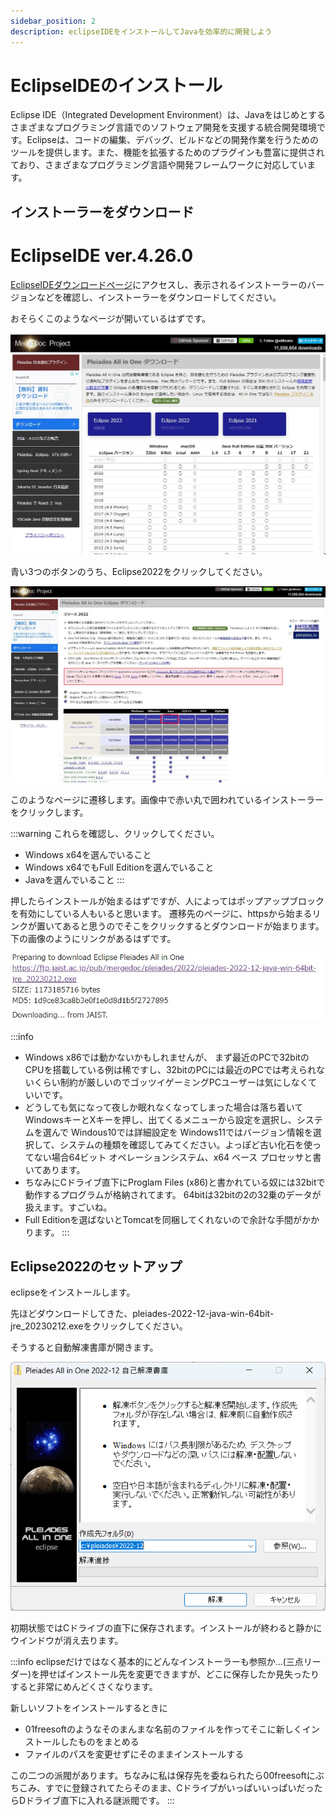 ```yaml
---
sidebar_position: 2
description: eclipseIDEをインストールしてJavaを効率的に開発しよう
---
```


# EclipseIDEのインストール

Eclipse IDE（Integrated Development Environment）は、Javaをはじめとするさまざまなプログラミング言語でのソフトウェア開発を支援する統合開発環境です。Eclipseは、コードの編集、デバッグ、ビルドなどの開発作業を行うためのツールを提供します。また、機能を拡張するためのプラグインも豊富に提供されており、さまざまなプログラミング言語や開発フレームワークに対応しています。

## インストーラーをダウンロード
# EclipseIDE ver.4.26.0
[EclipseIDEダウンロードページ](https://willbrains.jp/)にアクセスし、表示されるインストーラーのバージョンなどを確認し、インストーラーをダウンロードしてください。

おそらくこのようなページが開いているはずです。

![eclipseIDEインストーラー](./images/15.jpg)

青い3つのボタンのうち、Eclipse2022をクリックしてください。

![eclipseIDE2022](./images/16.jpg)

このようなページに遷移します。画像中で赤い丸で囲われているインストーラーをクリックします。

:::warning これらを確認し、クリックしてください。
- Windows x64を選んでいること
- Windows x64でもFull Editionを選んでいること
- Javaを選んでいること
:::

押したらインストールが始まるはずですが、人によってはポップアップブロックを有効にしている人もいると思います。
遷移先のページに、httpsから始まるリンクが置いてあると思うのでそこをクリックするとダウンロードが始まります。
下の画像のようにリンクがあるはずです。

![eclipsepopup](./images/17.jpg)

:::info
- Windows x86では動かないかもしれませんが、
まず最近のPCで32bitのCPUを搭載している例は稀ですし、32bitのPCには最近のPCでは考えられないくらい制約が厳しいのでゴッツイゲーミングPCユーザーは気にしなくていいです。
- どうしても気になって夜しか眠れなくなってしまった場合は落ち着いてWindowsキーとXキーを押し、出てくるメニューから設定を選択し、システムを選んで
Windous10では詳細設定を
Windows11ではバージョン情報を選択して、システムの種類を確認してみてください。よっぽど古い化石を使ってない場合64ビット オペレーションシステム、x64 ベース プロセッサと書いてあります。
- ちなみにCドライブ直下にProglam Files (x86)と書かれている奴には32bitで動作するプログラムが格納されてます。
64bitは32bitの2の32乗のデータが扱えます。すごいね。
- Full Editionを選ばないとTomcatを同梱してくれないので余計な手間がかかります。
:::

## Eclipse2022のセットアップ

eclipseをインストールします。

先ほどダウンロードしてきた、pleiades-2022-12-java-win-64bit-jre_20230212.exeをクリックしてください。

そうすると自動解凍書庫が開きます。

![eclipsesetup](./images/18.png)

初期状態ではCドライブの直下に保存されます。インストールが終わると静かにウインドウが消え去ります。

:::info
eclipseだけではなく基本的にどんなインストーラーも参照か…(三点リーダー)を押せばインストール先を変更できますが、どこに保存したか見失ったりすると非常にめんどくさくなります。

新しいソフトをインストールするときに

- 01freesoftのようなそのまんまな名前のファイルを作ってそこに新しくインストールしたものをまとめる
- ファイルのパスを変更せずにそのままインストールする

この二つの派閥があります。ちなみに私は保存先を委ねられたら00freesoftにぶちこみ、すでに登録されてたらそのまま、CドライブがいっぱいいっぱいだったらDドライブ直下に入れる謎派閥です。
:::